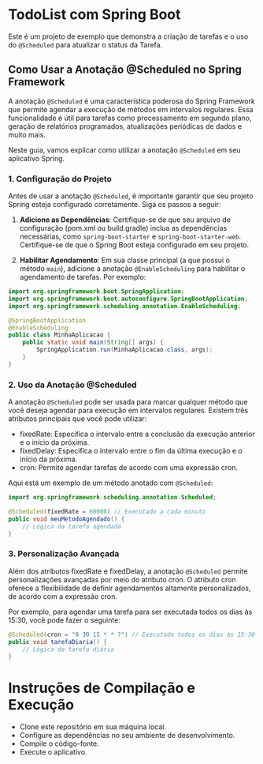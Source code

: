 # TodoList com Spring Boot

Este é um projeto de exemplo que demonstra a criação de tarefas e o uso do `@Scheduled` para atualizar o status da Tarefa.

## Como Usar a Anotação @Scheduled no Spring Framework

A anotação `@Scheduled` é uma característica poderosa do Spring Framework que permite agendar a execução de métodos em intervalos regulares. Essa funcionalidade é útil para tarefas como processamento em segundo plano, geração de relatórios programados, atualizações periódicas de dados e muito mais.

Neste guia, vamos explicar como utilizar a anotação `@Scheduled` em seu aplicativo Spring.

### 1. Configuração do Projeto

Antes de usar a anotação `@Scheduled`, é importante garantir que seu projeto Spring esteja configurado corretamente. Siga os passos a seguir:

1. **Adicione as Dependências**: Certifique-se de que seu arquivo de configuração (pom.xml ou build.gradle) inclua as dependências necessárias, como `spring-boot-starter` e `spring-boot-starter-web`. Certifique-se de que o Spring Boot esteja configurado em seu projeto.

2. **Habilitar Agendamento**: Em sua classe principal (a que possui o método `main`), adicione a anotação `@EnableScheduling` para habilitar o agendamento de tarefas. Por exemplo:

```java
import org.springframework.boot.SpringApplication;
import org.springframework.boot.autoconfigure.SpringBootApplication;
import org.springframework.scheduling.annotation.EnableScheduling;

@SpringBootApplication
@EnableScheduling
public class MinhaAplicacao {
    public static void main(String[] args) {
        SpringApplication.run(MinhaAplicacao.class, args);
    }
}
```

### 2. Uso da Anotação @Scheduled

A anotação `@Scheduled` pode ser usada para marcar qualquer método que você deseja agendar para execução em intervalos regulares. Existem três atributos principais que você pode utilizar:

 - fixedRate: Especifica o intervalo entre a conclusão da execução anterior e o início da próxima.
 - fixedDelay: Especifica o intervalo entre o fim da última execução e o início da próxima.
 - cron: Permite agendar tarefas de acordo com uma expressão cron.

Aqui está um exemplo de um método anotado com `@Scheduled`:

```java
import org.springframework.scheduling.annotation.Scheduled;

@Scheduled(fixedRate = 60000) // Executado a cada minuto
public void meuMetodoAgendado() {
    // Lógica da tarefa agendada
}
```

### 3. Personalização Avançada

Além dos atributos fixedRate e fixedDelay, a anotação `@Scheduled` permite personalizações avançadas por meio do atributo cron. O atributo cron oferece a flexibilidade de definir agendamentos altamente personalizados, de acordo com a expressão cron.

Por exemplo, para agendar uma tarefa para ser executada todos os dias às 15:30, você pode fazer o seguinte:


```java
@Scheduled(cron = "0 30 15 * * ?") // Executado todos os dias às 15:30
public void tarefaDiaria() {
    // Lógica da tarefa diária
}
```


# Instruções de Compilação e Execução
  - Clone este repositório em sua máquina local.
  - Configure as dependências no seu ambiente de desenvolvimento.
  - Compile o código-fonte.
  - Execute o aplicativo.
